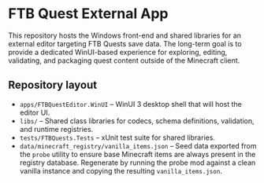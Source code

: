 # FTB Quest External App

This repository hosts the Windows front-end and shared libraries for an external editor targeting FTB Quests save data. The long-term goal is to provide a dedicated WinUI-based experience for exploring, editing, validating, and packaging quest content outside of the Minecraft client.

## Repository layout

- `apps/FTBQuestEditor.WinUI` – WinUI 3 desktop shell that will host the editor UI.
- `libs/` – Shared class libraries for codecs, schema definitions, validation, and runtime registries.
- `tests/FTBQuests.Tests` – xUnit test suite for shared libraries.
- `data/minecraft_registry/vanilla_items.json` – Seed data exported from the `probe` utility to ensure base Minecraft items are always present in the registry database. Regenerate by running the probe mod against a clean vanilla instance and copying the resulting `vanilla_items.json`.
